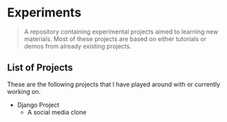 #  Experiments

> A repository containing experimental projects aimed to learning new materials. Most of these projects are based on either tutorials or demos from already existing projects.

## List of Projects

These are the following projects that I have played around with or currently working on.

- Django Project
  - A social media clone
